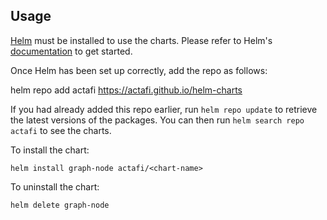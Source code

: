 ## Usage

[Helm](https://helm.sh) must be installed to use the charts.  Please refer to
Helm's [documentation](https://helm.sh/docs) to get started.

Once Helm has been set up correctly, add the repo as follows:

  helm repo add actafi https://actafi.github.io/helm-charts

If you had already added this repo earlier, run `helm repo update` to retrieve
the latest versions of the packages.  You can then run `helm search repo
actafi` to see the charts.

To install the <chart-name> chart:

    helm install graph-node actafi/<chart-name>

To uninstall the chart:

    helm delete graph-node
    